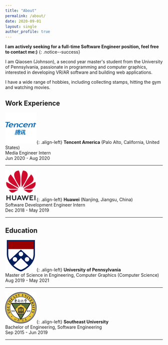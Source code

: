 ```yaml
---
title: "About"
permalink: /about/
date: 2020-09-01
layout: single
author_profile: true
---
```


**I am actively seeking for a full-time Software Engineer position, feel free to contact me:)**
{: .notice--success}

I am Qiaosen (Johnson), a second year master's student from the University of Pennsylvania, passionate in programming and computer graphics, interested in developing VR/AR software and building web applications.

I have a wide range of hobbies, including collecting stamps, hitting the gym and watching movies.

## Work Experience  
![left-aligned-image](/assets/images/logos/tencent.png){: .align-left}
**Tencent America** (Palo Alto, California, United States)  
Media Engineer Intern  
Jun 2020 - Aug 2020
<hr>

![left-aligned-image](/assets/images/logos/huawei.png){: .align-left}
**Huawei** (Nanjing, Jiangsu, China)  
Software Development Engineer Intern   
Dec 2018 - May 2019
<hr>

## Education  
![left-aligned-image](/assets/images/logos/penn.png){: .align-left}
**University of Pennsylvania**    
Master of Science in Engineering, Computer Graphics (Computer Science)  
Aug 2019 - May 2021  
<hr>

![left-aligned-image](/assets/images/logos/seu.png){: .align-left}
**Southeast University**  
Bachelor of Engineering, Software Engineering  
Sep 2015 - Jun 2019  
<hr>
